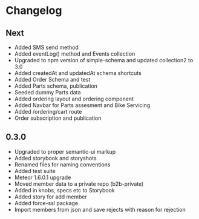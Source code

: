 # Changelog

Next 
------
* Added SMS send method
* Added eventLog() method and Events collection
* Upgraded to npm version of simple-schema and updated collection2 to 3.0
* Added createdAt and updatedAt schema shortcuts
* Added Order Schema and test
* Added Parts schema, publication
* Seeded dummy Parts data
* Added ordering layout and ordering component
* Added Navbar for Parts assesment and Bike Servicing 
* Added /ordering/cart route 
* Order subscription and publication

0.3.0
------
* Upgraded to proper semantic-ui markup
* Added storybook and storyshots
* Renamed files for naming conventions
* Added test suite
* Meteor 1.6.0.1 upgrade
* Moved member data to a private repo (b2b-private)
* Added in knobs, specs etc to Storybook
* Added story for add member
* Added force-ssl package
* Import members from json and save rejects with reason for rejection

